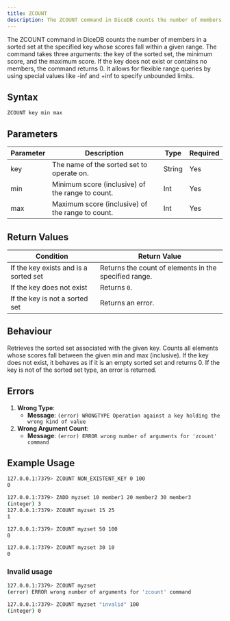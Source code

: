 ```yaml
---
title: ZCOUNT
description: The ZCOUNT command in DiceDB counts the number of members in a sorted set at the specified key whose scores fall within a given range. The command takes three arguments - the key of the sorted set, the minimum score, and the maximum score. If the key does not exist or contains no members, the command returns 0. It allows for flexible range queries by using special values like -inf and +inf to specify unbounded limits.
---
```


The ZCOUNT command in DiceDB counts the number of members in a sorted set at the specified key whose scores fall within a given range. The command takes three arguments: the key of the sorted set, the minimum score, and the maximum score. If the key does not exist or contains no members, the command returns 0. It allows for flexible range queries by using special values like -inf and +inf to specify unbounded limits.

## Syntax

```
ZCOUNT key min max
```

## Parameters

| Parameter | Description                                      | Type   | Required |
|-----------|--------------------------------------------------|--------|----------|
| key       | The name of the sorted set to operate on.        | String | Yes      |
| min       | Minimum score (inclusive) of the range to count. | Int    | Yes      |
| max       | Maximum score (inclusive) of the range to count. | Int    | Yes      |

## Return Values

| Condition                                      | Return Value                                      |
|------------------------------------------------|---------------------------------------------------|
| If the key exists and is a sorted set          | Returns the count of elements in the specified range. |
| If the key does not exist                      | Returns `0`.                                       |
| If the key is not a sorted set                 | Returns an error.                                  |


## Behaviour
Retrieves the sorted set associated with the given key.
Counts all elements whose scores fall between the given min and max (inclusive).
If the key does not exist, it behaves as if it is an empty sorted set and returns 0.
If the key is not of the sorted set type, an error is returned.

## Errors

1. **Wrong Type**: 
   - **Message**: `(error) WRONGTYPE Operation against a key holding the wrong kind of value`
2. **Wrong Argument Count**: 
   - **Message**: `(error) ERROR wrong number of arguments for 'zcount' command`


## Example Usage
```bash
127.0.0.1:7379> ZCOUNT NON_EXISTENT_KEY 0 100
0

127.0.0.1:7379> ZADD myzset 10 member1 20 member2 30 member3
(integer) 3
127.0.0.1:7379> ZCOUNT myzset 15 25
1

127.0.0.1:7379> ZCOUNT myzset 50 100
0

127.0.0.1:7379> ZCOUNT myzset 30 10
0
```
### Invalid usage

```bash
127.0.0.1:7379> ZCOUNT myzset
(error) ERROR wrong number of arguments for 'zcount' command

127.0.0.1:7379> ZCOUNT myzset "invalid" 100
(integer) 0
```